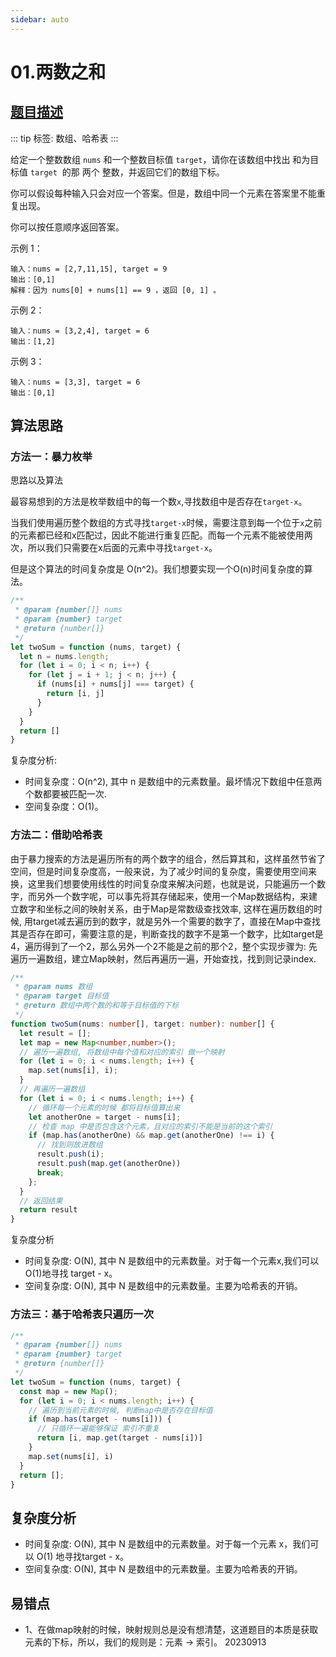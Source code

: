 ```yaml
---
sidebar: auto
---
```


# 01.两数之和

## [题目描述](https://leetcode-cn.com/problems/two-sum/)

::: tip
标签: 数组、哈希表
:::


给定一个整数数组 `nums` 和一个整数目标值 `target`，请你在该数组中找出 和为目标值 `target`  的那 两个 整数，并返回它们的数组下标。

你可以假设每种输入只会对应一个答案。但是，数组中同一个元素在答案里不能重复出现。

你可以按任意顺序返回答案。

示例 1：

```
输入：nums = [2,7,11,15], target = 9
输出：[0,1]
解释：因为 nums[0] + nums[1] == 9 ，返回 [0, 1] 。
```

示例 2：
```
输入：nums = [3,2,4], target = 6
输出：[1,2]
```

示例 3：
```
输入：nums = [3,3], target = 6
输出：[0,1]
```

## 算法思路

### 方法一：暴力枚举

思路以及算法

最容易想到的方法是枚举数组中的每一个数`x`,寻找数组中是否存在`target-x`。

当我们使用遍历整个数组的方式寻找`target-x`时候，需要注意到每一个位于`x`之前的元素都已经和x匹配过，因此不能进行重复匹配。而每一个元素不能被使用两次，所以我们只需要在x后面的元素中寻找`target-x`。

但是这个算法的时间复杂度是 O(n^2)。我们想要实现一个O(n)时间复杂度的算法。

```js
/**
 * @param {number[]} nums
 * @param {number} target
 * @return {number[]}
 */
let twoSum = function (nums, target) {
  let n = nums.length;
  for (let i = 0; i < n; i++) {
    for (let j = i + 1; j < n; j++) {
      if (nums[i] + nums[j] === target) {
        return [i, j]
      }
    }
  }
  return []
}
```
复杂度分析:
- 时间复杂度：O(n^2), 其中 n 是数组中的元素数量。最坏情况下数组中任意两个数都要被匹配一次.
- 空间复杂度：O(1)。

### 方法二：借助哈希表

由于暴力搜索的方法是遍历所有的两个数字的组合，然后算其和，这样虽然节省了空间，但是时间复杂度高，一般来说，为了减少时间的复杂度，需要使用空间来换，这里我们想要使用线性的时间复杂度来解决问题，也就是说，只能遍历一个数字，而另外一个数字呢，可以事先将其存储起来，使用一个Map数据结构，来建立数字和坐标之间的映射关系，由于Map是常数级查找效率, 这样在遍历数组的时候, 用target减去遍历到的数字，就是另外一个需要的数字了，直接在Map中查找其是否存在即可，需要注意的是，判断查找的数字不是第一个数字，比如target是4，遍历得到了一个2，那么另外一个2不能是之前的那个2，整个实现步骤为: 先遍历一遍数组，建立Map映射，然后再遍历一遍，开始查找，找到则记录index.

```ts
/**
 * @param nums 数组
 * @param target 目标值
 * @return 数组中两个数的和等于目标值的下标
 */
function twoSum(nums: number[], target: number): number[] {
  let result = [];
  let map = new Map<number,number>();
  // 遍历一遍数组, 将数组中每个值和对应的索引 做一个映射
  for (let i = 0; i < nums.length; i++) {
    map.set(nums[i], i);
  }
  // 再遍历一遍数组
  for (let i = 0; i < nums.length; i++) {
    // 循环每一个元素的时候 都将目标值算出来
    let anotherOne = target - nums[i];
    // 检查 map 中是否包含这个元素，且对应的索引不能是当前的这个索引
    if (map.has(anotherOne) && map.get(anotherOne) !== i) {
      // 找到则放进数组
      result.push(i);
      result.push(map.get(anotherOne))
      break;
    };
  }
  // 返回结果
  return result
}
```

复杂度分析
- 时间复杂度: O(N), 其中 N 是数组中的元素数量。对于每一个元素x,我们可以 O(1)地寻找 target - x。
- 空间复杂度: O(N), 其中 N 是数组中的元素数量。主要为哈希表的开销。

### 方法三：基于哈希表只遍历一次
```js
/**
 * @param {number[]} nums
 * @param {number} target
 * @return {number[]}
 */
let twoSum = function (nums, target) {
  const map = new Map();
  for (let i = 0; i < nums.length; i++) {
    // 遍历到当前元素的时候, 判断map中是否存在目标值
    if (map.has(target - nums[i])) {
      // 只循环一遍能够保证 索引不重复
      return [i, map.get(target - nums[i])]
    }
    map.set(nums[i], i)
  }
  return [];
}
```

## 复杂度分析
- 时间复杂度: O(N), 其中 N 是数组中的元素数量。对于每一个元素 x，我们可以 O(1) 地寻找target - x。
- 空间复杂度: O(N), 其中 N 是数组中的元素数量。主要为哈希表的开销。


## 易错点
- 1、在做map映射的时候，映射规则总是没有想清楚，这道题目的本质是获取元素的下标，所以，我们的规则是：元素 -> 索引。 20230913

